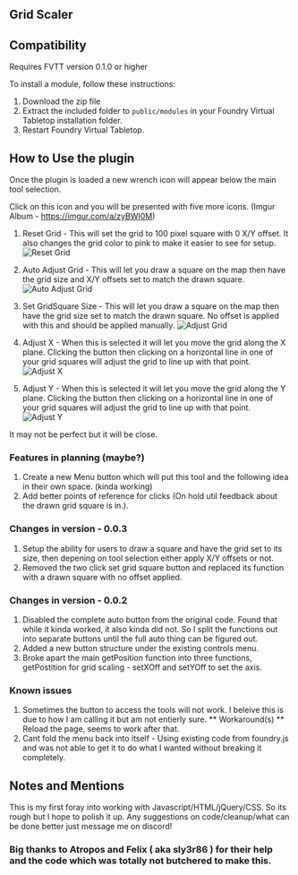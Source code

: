 ## Grid Scaler

## Compatibility

Requires FVTT version 0.1.0 or higher

To install a module, follow these instructions:

1. Download the zip file
2. Extract the included folder to `public/modules` in your Foundry Virtual Tabletop installation folder.
3. Restart Foundry Virtual Tabletop. 

## How to Use the plugin

Once the plugin is loaded a new wrench icon will appear below the main tool selection.

Click on this icon and you will be presented with five more icons. (Imgur Album - https://imgur.com/a/zyBWI0M)

1. Reset Grid - This will set the grid to 100 pixel square with 0 X/Y offset. It also changes the grid color to pink to make it easier to see for setup.
![Reset Grid](https://i.imgur.com/TYYH8KP.gif)

2. Auto Adjust Grid - This will let you draw a square on the map then have the grid size and X/Y offsets set to match the drawn square.
![Auto Adjust Grid](https://i.imgur.com/tbM3zGl.gif)

3. Set GridSquare Size - This will let you draw a square on the map then have the grid size set to match the drawn square. No offset is applied with this and should be applied manually.
![Adjust Grid](https://i.imgur.com/6SaU3Yo.gif)

4. Adjust X - When this is selected it will let you move the grid along the X plane. Clicking the button then clicking on a horizontal line in one of your grid squares will adjust the grid to line up with that point.
![Adjust X](https://i.imgur.com/4t38xiM.gif)

5. Adjust Y - When this is selected it will let you move the grid along the Y plane. Clicking the button then clicking on a horizontal line in one of your grid squares will adjust the grid to line up with that point.
![Adjust Y](https://i.imgur.com/M6C53oa.gif)


It may not be perfect but it will be close. 

### Features in planning (maybe?)

1. Create a new Menu button which will put this tool and the following idea in their own space. (kinda working)
2. Add better points of reference for clicks (On hold util feedback about the drawn grid square is in.).

### Changes in version - 0.0.3

1. Setup the ability for users to draw a square and have the grid set to its size, then depening on tool selection either apply X/Y offsets or not.
2. Removed the two click set grid square button and replaced its function with a drawn square with no offset applied.

### Changes in version - 0.0.2

1. Disabled the complete auto button from the original code. Found that while it kinda worked, it also kinda did not. So I split the functions out into separate buttons until the full auto thing can be figured out.
2. Added a new button structure under the existing controls menu. 
3. Broke apart the main getPosition function into three functions, getPostition for grid scaling - setXOff and setYOff to set the axis.

### Known issues

1. Sometimes the button to access the tools will not work. I beleive this is due to how I am calling it but am not entierly sure. ** Workaround(s) ** Reload the page, seems to work after that.
2. Cant fold the menu back into itself - Using existing code from foundry.js and was not able to get it to do what I wanted without breaking it completely. 

## Notes and Mentions

This is my first foray into working with Javascript/HTML/jQuery/CSS. So its rough but I hope to polish it up. Any suggestions on code/cleanup/what can be done better just message me on discord!

### Big thanks to Atropos and Felix ( aka sly3r86 ) for their help and the code which was totally not butchered to make this.
